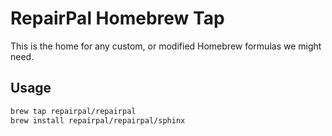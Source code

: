 # RepairPal Homebrew Tap

This is the home for any custom, or modified Homebrew formulas we might need.

## Usage

```bash
brew tap repairpal/repairpal
brew install repairpal/repairpal/sphinx
```
